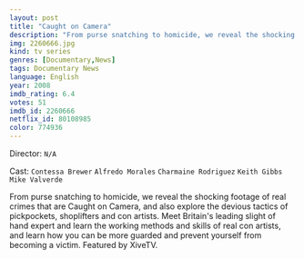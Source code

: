 ```yaml
---
layout: post
title: "Caught on Camera"
description: "From purse snatching to homicide, we reveal the shocking footage of real crimes that are Caught on Camera, and also explore the devious tactics of pickpockets, shoplifters and con artists. Meet Britain's leading slight of hand expert and learn the working methods and skills of real con artists, and learn how you can be more guarded and prevent yourself from becoming a victim. Featured by XiveTV..."
img: 2260666.jpg
kind: tv series
genres: [Documentary,News]
tags: Documentary News 
language: English
year: 2008
imdb_rating: 6.4
votes: 51
imdb_id: 2260666
netflix_id: 80108985
color: 774936
---
```

Director: `N/A`  

Cast: `Contessa Brewer` `Alfredo Morales` `Charmaine Rodriguez` `Keith Gibbs` `Mike Valverde` 

From purse snatching to homicide, we reveal the shocking footage of real crimes that are Caught on Camera, and also explore the devious tactics of pickpockets, shoplifters and con artists. Meet Britain's leading slight of hand expert and learn the working methods and skills of real con artists, and learn how you can be more guarded and prevent yourself from becoming a victim. Featured by XiveTV.
